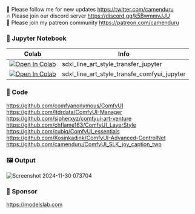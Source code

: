 🐣 Please follow me for new updates https://twitter.com/camenduru <br />
🔥 Please join our discord server https://discord.gg/k5BwmmvJJU <br />
🥳 Please join my patreon community https://patreon.com/camenduru <br />

### 🍊 Jupyter Notebook

| Colab | Info
| --- | --- |
[![Open In Colab](https://colab.research.google.com/assets/colab-badge.svg)](https://colab.research.google.com/github/camenduru/sdxl-line-art-style-transfer-jupyter/blob/main/sdxl_line_art_style_transfer_jupyter.ipynb) | sdxl_line_art_style_transfer_jupyter
[![Open In Colab](https://colab.research.google.com/assets/colab-badge.svg)](https://colab.research.google.com/github/camenduru/sdxl-line-art-style-transfer-jupyter/blob/main/sdxl_line_art_style_transfer_comfyui_jupyter.ipynb) | sdxl_line_art_style_transfe_comfyui_jupyter

### 🧬 Code
https://github.com/comfyanonymous/ComfyUI <br />
https://github.com/ltdrdata/ComfyUI-Manager <br />
https://github.com/sipherxyz/comfyui-art-venture <br />
https://github.com/chflame163/ComfyUI_LayerStyle <br />
https://github.com/cubiq/ComfyUI_essentials <br />
https://github.com/Kosinkadink/ComfyUI-Advanced-ControlNet <br />
https://github.com/camenduru/ComfyUI_SLK_joy_caption_two <br />

### 🖼 Output
![Screenshot 2024-11-30 073704](https://github.com/user-attachments/assets/e2887433-5297-4a43-99f5-b04571bb2eb5)

### 🏢 Sponsor
https://modelslab.com
